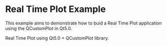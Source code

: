 # Real Time Plot Example

This example aims to demonstrate how to buid a Real Time Plot
application using the QCustomPlot in Qt5.0.

Real Time Plot using Qt5.0 + QCustomPlot library.
